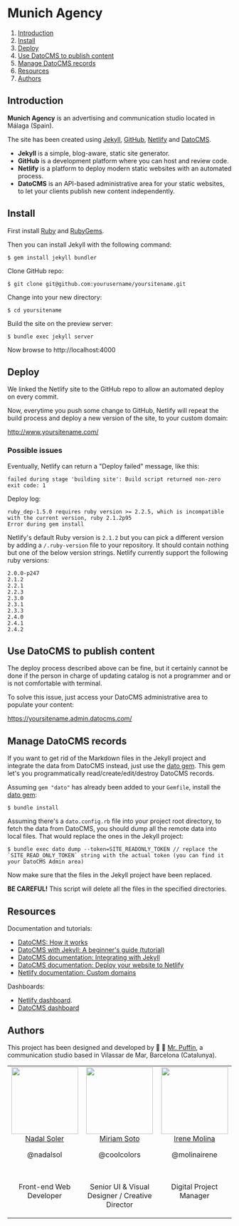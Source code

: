 # Munich Agency

1. [Introduction](#introduction)
2. [Install](#install)
3. [Deploy](#deploy)
4. [Use DatoCMS to publish content](#use-datocms-to-publish-content)
5. [Manage DatoCMS records](#manage-datocms-records)
6. [Resources](#resources)
7. [Authors](#authors)

## Introduction

**Munich Agency** is an advertising and communication studio located in Málaga (Spain).

The site has been created using [Jekyll](https://jekyllrb.com/), [GitHub](https://github.com/), [Netlify](https://www.netlify.com/) and [DatoCMS](https://www.datocms.com/).

* **Jekyll** is a simple, blog-aware, static site generator.
* **GitHub** is a development platform where you can host and review code.
* **Netlify** is a platform to deploy modern static websites with an automated process.
* **DatoCMS** is an API-based administrative area for your static websites, to let your clients publish new content independently.

## Install

First install [Ruby](https://www.ruby-lang.org/) and [RubyGems](https://rubygems.org/).

Then you can install Jekyll with the following command:

```
$ gem install jekyll bundler
```

Clone GitHub repo:

```
$ git clone git@github.com:yourusername/yoursitename.git
```

Change into your new directory:

```
$ cd yoursitename
```

Build the site on the preview server:

```
$ bundle exec jekyll server
```

Now browse to http://localhost:4000

## Deploy

We linked the Netlify site to the GitHub repo to allow an automated deploy on every commit.

Now, everytime you push some change to GitHub, Netlify will repeat the build process and deploy a new version of the site, to your custom domain:

http://www.yoursitename.com/

### Possible issues

Eventually, Netlify can return a "Deploy failed" message, like this:

```
failed during stage 'building site': Build script returned non-zero exit code: 1
```

Deploy log:

```
ruby_dep-1.5.0 requires ruby version >= 2.2.5, which is incompatible with the current version, ruby 2.1.2p95
Error during gem install
```

Netlify's default Ruby version is `2.1.2` but you can pick a different version by adding a `/.ruby-version` file to your repository. It should contain nothing but one of the below version strings. Netlify currently support the following ruby versions:

```
2.0.0-p247
2.1.2
2.2.1
2.2.3
2.3.0
2.3.1
2.3.3
2.4.0
2.4.1
2.4.2
```

## Use DatoCMS to publish content

The deploy process described above can be fine, but it certainly cannot be done if the person in charge of updating catalog is not a programmer and or is not comfortable with terminal.

To solve this issue, just access your DatoCMS administrative area to populate your content:

https://yoursitename.admin.datocms.com/

## Manage DatoCMS records

If you want to get rid of the Markdown files in the Jekyll project and integrate the data from DatoCMS instead, just use the [dato gem](https://github.com/datocms/ruby-datocms-client/). This gem let's you programmatically read/create/edit/destroy DatoCMS records.

Assuming `gem "dato"` has already been added to your `Gemfile`, install the [dato gem](https://github.com/datocms/ruby-datocms-client/):

```
$ bundle install
```

Assuming there's a `dato.config.rb` file into your project root directory, to fetch the data from DatoCMS, you should dump all the remote data into local files. That would replace the ones in the Jekyll project:

```
$ bundle exec dato dump --token=SITE_READONLY_TOKEN // replace the `SITE_READ_ONLY_TOKEN` string with the actual token (you can find it your DatoCMS Admin area)
```

Now make sure that the files in the Jekyll project have been replaced.

**BE CAREFUL!** This script will delete all the files in the specified directories.

## Resources

Documentation and tutorials:

* [DatoCMS: How it works](https://www.datocms.com/how-it-works/)
* [DatoCMS with Jekyll: A beginner's guide (tutorial)](https://www.datocms.com/blog/datocms-with-jekyll-a-beginners-guide/)
* [DatoCMS documentation: Integrating with Jekyll](https://docs.datocms.com/jekyll/overview.html)
* [DatoCMS documentation: Deploy your website to Netlify](https://docs.datocms.com/deployment/netlify.html)
* [Netlify documentation: Custom domains](https://www.netlify.com/docs/custom-domains/)

Dashboards:

* [Netlify dashboard](https://app.netlify.com/).
* [DatoCMS dashboard](https://dashboard.datocms.com/)

## Authors

This project has been designed and developed by 🎩 🐧 [Mr. Puffin](http://mrpuffin.cat/), a communication studio based in Vilassar de Mar, Barcelona (Catalunya).

<table>
  <tbody>
    <tr>
      <td align="center" valign="top">
        <img width="150" height="150" src="https://github.com/nadalsol.png?s=150">
        <br>
        <a href="https://github.com/nadalsol">Nadal Soler</a>
        <p>@nadalsol</p>
        <br>
        <p>Front-end Web Developer</p>
      </td>
      <td align="center" valign="top">
        <img width="150" height="150" src="https://media-exp2.licdn.com/mpr/mpr/shrinknp_150_150/p/4/005/06b/33f/3a3caff.jpg">
        <br>
        <a href="https://www.linkedin.com/in/miriamsoto/">Miriam Soto</a>
        <p>@coolcolors</p>
        <br>
        <p>Senior UI & Visual Designer / Creative Director</p>
      </td>
      <td align="center" valign="top">
        <img width="150" height="150" src="https://media.licdn.com/dms/image/C4D03AQG6vMfNJnCUQw/profile-displayphoto-shrink_200_200/0?e=1528822800&v=beta&t=s922e_3FBvctXMB2DJwyVez1sPkPZ7vF6HW4xpN9h9w">
        <br>
        <a href="https://www.linkedin.com/in/molinairene/">Irene Molina</a>
        <p>@molinairene</p>
        <br>
        <p>Digital Project Manager</p>
      </td>
    </tr>
  </tbody>
</table>

